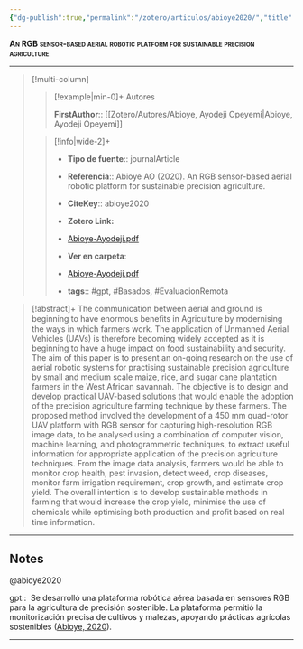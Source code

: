 ```yaml
---
{"dg-publish":true,"permalink":"/zotero/articulos/abioye2020/","title":"An RGB sensor-based aerial robotic platform for sustainable precision agriculture","tags":["#zotero"]}
---
```



<span style="font-variant:small-caps; font-weight: bold;">An RGB sensor-based aerial robotic platform for sustainable precision agriculture</span>

---


> [!multi-column]
>
>> [!example|min-0]+ Autores
>> 
>> **FirstAuthor**:: [[Zotero/Autores/Abioye, Ayodeji Opeyemi\|Abioye, Ayodeji Opeyemi]]  
 >
>
>> [!info|wide-2]+
>>
>> - **Tipo de fuente**:: journalArticle
>> - **Referencia**:: Abioye AO (2020). An RGB sensor-based aerial robotic platform for sustainable precision agriculture.
>> - **CiteKey**:: abioye2020
>> - **Zotero Link:** 
>> - [Abioye-Ayodeji.pdf](zotero://select/library/items/DDS5B9LV)
>>
>> - **Ver en carpeta**: 
>> - [Abioye-Ayodeji.pdf](file://J:\OneDrive\Articulos\Abioye-Ayodeji.pdf)
>> - **tags**:: #gpt, #Basados, #EvaluacionRemota



> [!abstract]+ 
>The communication between aerial and ground is beginning to have enormous beneﬁts in Agriculture by modernising the ways in which farmers work. The application of Unmanned Aerial Vehicles (UAVs) is therefore becoming widely accepted as it is beginning to have a huge impact on food sustainability and security. The aim of this paper is to present an on-going research on the use of aerial robotic systems for practising sustainable precision agriculture by small and medium scale maize, rice, and sugar cane plantation farmers in the West African savannah. The objective is to design and develop practical UAV-based solutions that would enable the adoption of the precision agriculture farming technique by these farmers. The proposed method involved the development of a 450 mm quad-rotor UAV platform with RGB sensor for capturing high-resolution RGB image data, to be analysed using a combination of computer vision, machine learning, and photogrammetric techniques, to extract useful information for appropriate application of the precision agriculture techniques. From the image data analysis, farmers would be able to monitor crop health, pest invasion, detect weed, crop diseases, monitor farm irrigation requirement, crop growth, and estimate crop yield. The overall intention is to develop sustainable methods in farming that would increase the crop yield, minimise the use of chemicals while optimising both production and proﬁt based on real time information.


--- 

## Notes

@abioye2020

gpt::  Se desarrolló una plataforma robótica aérea basada en sensores RGB para la agricultura de precisión sostenible. La plataforma permitió la monitorización precisa de cultivos y malezas, apoyando prácticas agrícolas sostenibles ([Abioye, 2020](zotero://select/library/items/KMZMB7AY)).






---








